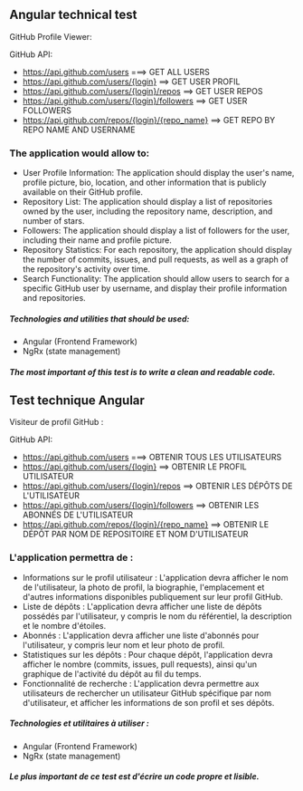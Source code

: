 ## Angular technical test
GitHub Profile Viewer:

GitHub API:

* https://api.github.com/users ===> GET ALL USERS
* https://api.github.com/users/{login} ==> GET USER PROFIL
* https://api.github.com/users/{login}/repos ==> GET USER REPOS
* https://api.github.com/users/{login}/followers ==> GET USER FOLLOWERS
* https://api.github.com/repos/{login}/{repo_name} ==> GET REPO BY REPO NAME AND USERNAME

### The application would allow to:

* User Profile Information: The application should display the user's name, profile picture, bio, location, and other information that is publicly available on their GitHub profile.
* Repository List: The application should display a list of repositories owned by the user, including the repository name, description, and number of stars.
* Followers: The application should display a list of followers for the user, including their name and profile picture.
* Repository Statistics: For each repository, the application should display the number of commits, issues, and pull requests, as well as a graph of the repository's activity over time.
* Search Functionality: The application should allow users to search for a specific GitHub user by username, and display their profile information and repositories.

##### Technologies and utilities that should be used:

* Angular (Frontend Framework)
* NgRx (state management)

##### The most important of this test is to write a clean and readable code.


## Test technique Angular
Visiteur de profil GitHub :

GitHub API:

* https://api.github.com/users ===> OBTENIR TOUS LES UTILISATEURS
* https://api.github.com/users/{login} ==> OBTENIR LE PROFIL UTILISATEUR
* https://api.github.com/users/{login}/repos ==> OBTENIR LES DÉPÔTS DE L'UTILISATEUR
* https://api.github.com/users/{login}/followers ==> OBTENIR LES ABONNÉS DE L'UTILISATEUR
* https://api.github.com/repos/{login}/{repo_name} ==> OBTENIR LE DÉPÔT PAR NOM DE REPOSITOIRE ET NOM D'UTILISATEUR

### L'application permettra de :

* Informations sur le profil utilisateur : L'application devra afficher le nom de l'utilisateur, la photo de profil, la biographie, l'emplacement et d'autres informations disponibles publiquement sur leur profil GitHub.
* Liste de dépôts : L'application devra afficher une liste de dépôts possédés par l'utilisateur, y compris le nom du référentiel, la description et le nombre d'étoiles.
* Abonnés : L'application devra afficher une liste d'abonnés pour l'utilisateur, y compris leur nom et leur photo de profil.
* Statistiques sur les dépôts : Pour chaque dépôt, l'application devra afficher le nombre (commits, issues, pull requests), ainsi qu'un graphique de l'activité du dépôt au fil du temps.
* Fonctionnalité de recherche : L'application devra permettre aux utilisateurs de rechercher un utilisateur GitHub spécifique par nom d'utilisateur, et afficher les informations de son profil et ses dépôts.

##### Technologies et utilitaires à utiliser :

* Angular (Frontend Framework)
* NgRx (state management)

##### Le plus important de ce test est d'écrire un code propre et lisible.
